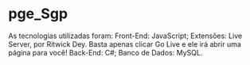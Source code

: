 # pge_Sgp 
As tecnologias utilizadas foram: 
   Front-End: JavaScript; 
       Extensões: Live Server, por Ritwick Dey. 
       Basta apenas clicar Go Live e ele irá abrir uma página para você!
   Back-End: C#; 
   Banco de Dados: MySQL. 
